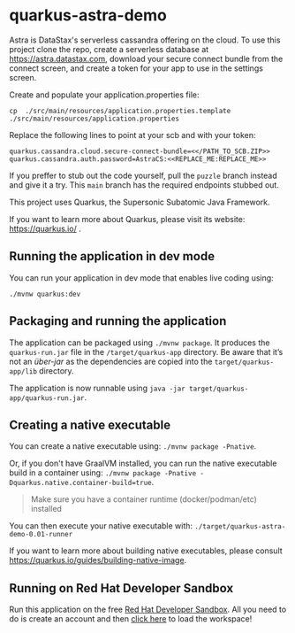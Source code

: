 # quarkus-astra-demo

Astra is DataStax's serverless cassandra offering on the cloud. To use this project clone the repo, create a serverless database at https://astra.datastax.com, download your secure connect bundle from the connect screen, and create a token for your app to use in the settings screen.

Create and populate your application.properties file:

    cp  ./src/main/resources/application.properties.template ./src/main/resources/application.properties

Replace the following lines to point at your scb and with your token:

    quarkus.cassandra.cloud.secure-connect-bundle=<</PATH_TO_SCB.ZIP>>
    quarkus.cassandra.auth.password=AstraCS:<<REPLACE_ME:REPLACE_ME>>

If you preffer to stub out the code yourself, pull the `puzzle` branch instead and give it a try. This `main` branch has the required endpoints stubbed out.

This project uses Quarkus, the Supersonic Subatomic Java Framework.

If you want to learn more about Quarkus, please visit its website: https://quarkus.io/ .

## Running the application in dev mode

You can run your application in dev mode that enables live coding using:
```
./mvnw quarkus:dev
```

## Packaging and running the application

The application can be packaged using `./mvnw package`.
It produces the `quarkus-run.jar` file in the `/target/quarkus-app` directory.
Be aware that it’s not an _über-jar_ as the dependencies are copied into the `target/quarkus-app/lib` directory.

The application is now runnable using `java -jar target/quarkus-app/quarkus-run.jar`.

## Creating a native executable

You can create a native executable using: `./mvnw package -Pnative`.

Or, if you don't have GraalVM installed, you can run the native executable build in a container using: `./mvnw package -Pnative -Dquarkus.native.container-build=true`.
 
  > Make sure you have a container runtime (docker/podman/etc) installed

You can then execute your native executable with: `./target/quarkus-astra-demo-0.01-runner`

If you want to learn more about building native executables, please consult https://quarkus.io/guides/building-native-image.

## Running on Red Hat Developer Sandbox
Run this application on the free [Red Hat Developer Sandbox](https://developers.redhat.com/developer-sandbox). All you need to do is create an account and then [click here](https://workspaces.openshift.com/f?url=https://github.com/phact/quarkus-astra-demos/tree/todo) to load the workspace!
